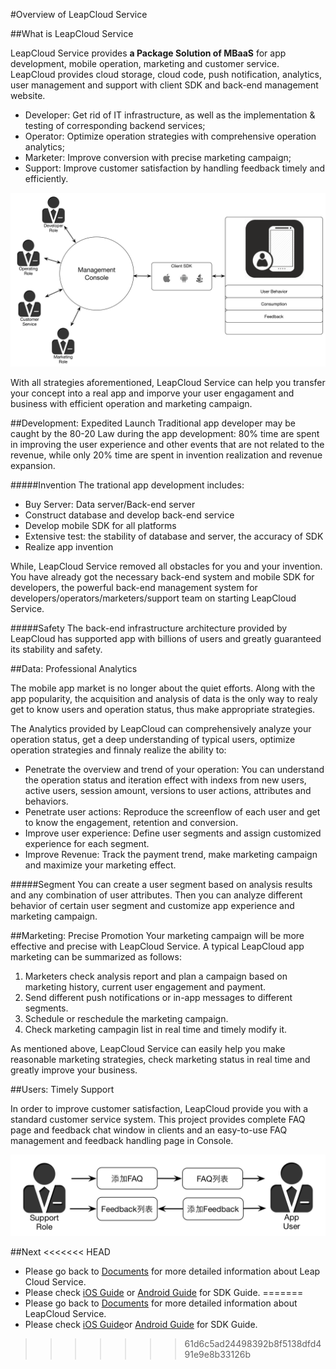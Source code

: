 #Overview of LeapCloud Service

##What is LeapCloud Service

LeapCloud Service provides **a Package Solution of MBaaS** for app development, mobile operation, marketing and customer service. LeapCloud provides cloud storage, cloud code, push notification, analytics, user management and support with client SDK and back-end management website.

* Developer: Get rid of IT infrastructure, as well as the implementation & testing of corresponding backend services;
* Operator: Optimize operation strategies with comprehensive operation analytics;
* Marketer: Improve conversion with precise marketing campaign;
* Support: Improve customer satisfaction by handling feedback timely and efficiently.


![imgOVBusinessFlow](../../../images/imgOVBusinessFlow.png)

With all strategies aforementioned, LeapCloud Service can help you transfer your concept into a real app and imporve your user engagament and business with efficient operation and marketing campaign. 

##Development: Expedited Launch
Traditional app developer may be caught by the 80-20 Law during the app development: 80% time are spent in improving the user experience and other events that are not related to the revenue, while only 20% time are spent in invention realization and revenue expansion.

#####Invention
The trational app development includes:

* Buy Server: Data server/Back-end server
* Construct database and develop back-end service
* Develop mobile SDK for all platforms
* Extensive test: the stability of database and server, the accuracy of SDK
* Realize app invention

While, LeapCloud Service removed all obstacles for you and your invention. You have already got the necessary back-end system and mobile SDK for developers, the powerful back-end management system for developers/operators/marketers/support team on starting LeapCloud Service.

#####Safety
The back-end infrastructure architecture provided by LeapCloud has supported app with billions of users and greatly guaranteed its stability and safety.


##Data: Professional Analytics

The mobile app market is no longer about the quiet efforts. Along with the app popularity, the acquisition and analysis of data is the only way to realy get to know users and operation status, thus make appropriate  strategies.

The Analytics provided by LeapCloud can comprehensively analyze your operation status, get a deep understanding of typical users, optimize operation strategies and finnaly realize the ability to:

*	Penetrate the overview and trend of your operation: You can understand the operation status and iteration effect with indexs from new users, active users, session amount, versions to user actions, attributes and behaviors.
*	Penetrate user actions: Reproduce the screenflow of each user and get to know the engagement, retention and conversion.
*	Improve user experience: Define user segments and assign customized experience for each segment.
*	Improve Revenue: Track the payment trend, make marketing campaign and maximize your marketing effect.

#####Segment
You can create a user segment based on analysis results and any combination of user attributes. Then you can analyze different behavior of certain user segment and customize app experience and marketing campaign.

##Marketing: Precise Promotion
Your marketing campaign will be more effective and precise with LeapCloud Service. A typical LeapCloud app marketing can be summarized as follows:

1. Marketers check analysis report and plan a campaign based on marketing history, current user engagement and payment.
2. Send different push notifications or in-app messages to different segments.
3. Schedule or reschedule the marketing campaign.
4. Check marketing campagin list in real time and timely modify it.


As mentioned above, LeapCloud Service can easily help you make reasonable marketing strategies, check marketing status in real time and greatly improve your business.

##Users: Timely Support

In order to improve customer satisfaction, LeapCloud provide you with a standard customer service system. This project provides complete FAQ page and feedback chat window in clients and an easy-to-use FAQ management and feedback handling page in Console. 

![imgOVSupport](../../../images/imgOVSupport.png) 

##Next
<<<<<<< HEAD
* Please go back to [Documents](LAS_DOCS_GUIDE_LINK_PLACEHOLDER_DOCHOME) for more detailed information about Leap Cloud Service.
* Please check [iOS Guide](LAS_DOCS_GUIDE_LINK_PLACEHOLDER_IOS) or [Android Guide](LAS_DOCS_GUIDE_LINK_PLACEHOLDER_ANDROID) for SDK Guide.
=======
* Please go back to [Documents](LC_DOCS_GUIDE_LINK_PLACEHOLDER_DOCHOME) for more detailed information about LeapCloud Service.
* Please check [iOS Guide](LC_DOCS_GUIDE_LINK_PLACEHOLDER_IOS)or [Android Guide](LC_DOCS_GUIDE_LINK_PLACEHOLDER_ANDROID) for SDK Guide.
>>>>>>> 61d6c5ad24498392b8f5138dfd491e9e8b33126b


